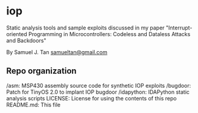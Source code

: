 iop
===

Static analysis tools and sample exploits discussed in my paper "Interrupt-oriented Programming in Microcontrollers: Codeless and Dataless Attacks and Backdoors"

By Samuel J. Tan <samueltan@gmail.com>

Repo organization
------------------
/asm:       MSP430 assembly source code for synthetic IOP exploits
/bugdoor:   Patch for TinyOS 2.0 to implant IOP bugdoor
/idapython: IDAPython static analysis scripts
LICENSE:    License for using the contents of this repo
README.md:  This file


